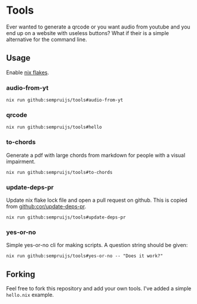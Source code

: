# Tools

Ever wanted to generate a qrcode or you want audio from youtube and you end up on a website with useless buttons?
What if their is a simple alternative for the command line.

## Usage

Enable [nix flakes](https://nixos.wiki/wiki/Flakes).

### audio-from-yt

```shell
nix run github:sempruijs/tools#audio-from-yt
```

### qrcode

```shell
nix run github:sempruijs/tools#hello
```

### to-chords

Generate a pdf with large chords from markdown for people with a visual impairment.

```shell
nix run github:sempruijs/tools#to-chords
```

### update-deps-pr

Update nix flake lock file and open a pull request on github.
This is copied from [github:cor/update-deps-pr](https://github.com/cor/update-deps-pr).

```shell
nix run github:sempruijs/tools#update-deps-pr
```

### yes-or-no

Simple yes-or-no cli for making scripts.
A question string should be given:

```shell
nix run github:sempruijs/tools#yes-or-no -- "Does it work?"
```

## Forking

Feel free to fork this repository and add your own tools.
I've added a simple ```hello.nix``` example.
